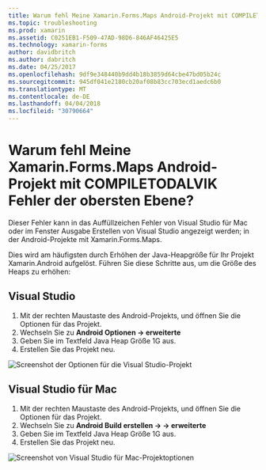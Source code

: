 ```yaml
---
title: Warum fehl Meine Xamarin.Forms.Maps Android-Projekt mit COMPILETODALVIK Fehler der obersten Ebene?
ms.topic: troubleshooting
ms.prod: xamarin
ms.assetid: C0251EB1-F509-47AD-98D6-846AF46425E5
ms.technology: xamarin-forms
author: davidbritch
ms.author: dabritch
ms.date: 04/25/2017
ms.openlocfilehash: 9df9e348440b9dd4b18b3859d64cbe47bd05b24c
ms.sourcegitcommit: 945df041e2180cb20af08b83cc703ecd1aedc6b0
ms.translationtype: MT
ms.contentlocale: de-DE
ms.lasthandoff: 04/04/2018
ms.locfileid: "30790664"
---
```

# <a name="why-does-my-xamarinformsmaps-android-project-fail-with-compiletodalvik-unexpected-top-level-error"></a>Warum fehl Meine Xamarin.Forms.Maps Android-Projekt mit COMPILETODALVIK Fehler der obersten Ebene?

Dieser Fehler kann in das Auffüllzeichen Fehler von Visual Studio für Mac oder im Fenster Ausgabe Erstellen von Visual Studio angezeigt werden; in der Android-Projekte mit Xamarin.Forms.Maps.

Dies wird am häufigsten durch Erhöhen der Java-Heapgröße für Ihr Projekt Xamarin.Android aufgelöst. Führen Sie diese Schritte aus, um die Größe des Heaps zu erhöhen:

## <a name="visual-studio"></a>Visual Studio

1. Mit der rechten Maustaste des Android-Projekts, und öffnen Sie die Optionen für das Projekt.
2. Wechseln Sie zu **Android Optionen -> erweiterte**
3. Geben Sie im Textfeld Java Heap Größe 1G aus.
4. Erstellen Sie das Projekt neu.

![Screenshot der Optionen für die Visual Studio-Projekt](maps-compiletodalvik-error-images/vsjavaheap.png "Buildoptionen für Android in Visual Studio")

## <a name="visual-studio-for-mac"></a>Visual Studio für Mac

1.  Mit der rechten Maustaste des Android-Projekts, und öffnen Sie die Optionen für das Projekt.
2.  Wechseln Sie zu **Android Build erstellen -> -> erweiterte**
3.  Geben Sie im Textfeld Java Heap Größe 1G aus.
4.  Erstellen Sie das Projekt neu.  

![Screenshot von Visual Studio für Mac-Projektoptionen](maps-compiletodalvik-error-images/xsjavaheap.png "Android Buildoptionen in Visual Studio für Mac")

